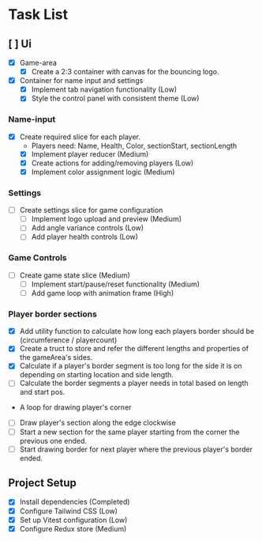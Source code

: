 # Task List

## [ ] Ui

- [x] Game-area
  - [x] Create a 2:3 container with canvas for the bouncing logo.
- [x] Container for name input and settings
  - [x] Implement tab navigation functionality (Low)
  - [x] Style the control panel with consistent theme (Low)

### Name-input

- [x] Create required slice for each player.
  - Players need: Name, Health, Color, sectionStart, sectionLength
  - [x] Implement player reducer (Medium)
  - [x] Create actions for adding/removing players (Low)
  - [x] Implement color assignment logic (Medium)

### Settings

- [ ] Create settings slice for game configuration
  - [ ] Implement logo upload and preview (Medium)
  - [ ] Add angle variance controls (Low)
  - [ ] Add player health controls (Low)

### Game Controls

- [ ] Create game state slice (Medium)
  - [ ] Implement start/pause/reset functionality (Medium)
  - [ ] Add game loop with animation frame (High)

### Player border sections

- [x] Add utility function to calculate how long each players border should be (circumference / playercount)
- [x] Create a truct to store and refer the different lengths and properties of the gameArea's sides.
- [x] Calculate if a player's border segment is too long for the side it is on depending on starting location and side length.
- [ ] Calculate the border segments a player needs in total based on length and start pos.
- A loop for drawing player's corner
- [ ] Draw player's section along the edge clockwise
- [ ] Start a new section for the same player starting from the corner the previous one ended.
- [ ] Start drawing border for next player where the previous player's border ended.

## Project Setup

- [x] Install dependencies (Completed)
- [x] Configure Tailwind CSS (Low)
- [x] Set up Vitest configuration (Low)
- [x] Configure Redux store (Medium)
